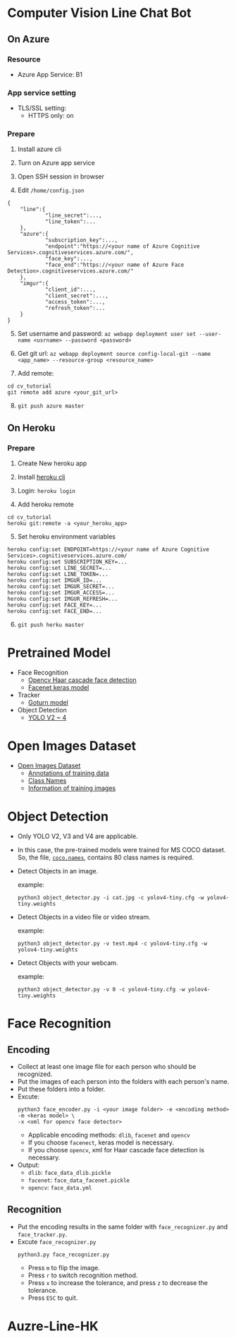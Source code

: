 # Computer Vision Line Chat Bot

## On Azure

### Resource

- Azure App Service: B1

### App service setting

- TLS/SSL setting: 
    - HTTPS only: on 

### Prepare 

1. Install azure cli

2. Turn on Azure app service

3. Open SSH session in browser

4. Edit `/home/config.json`
```
{
    "line":{
            "line_secret":...,
            "line_token":...
    },
    "azure":{
            "subscription_key":...,
            "endpoint":"https://<your name of Azure Cognitive Services>.cognitiveservices.azure.com/",
            "face_key":...,
            "face_end":"https://<your name of Azure Face Detection>.cognitiveservices.azure.com/"
    },
    "imgur":{
            "client_id":...,
            "client_secret":...,
            "access_token":...,
            "refresh_token":...
    }
}
```
5. Set username and password: `az webapp deployment user set --user-name <usrname> --password <password>`

6. Get git url:
`az webapp deployment source config-local-git --name <app_name> --resource-group <resource_name>`

7. Add remote: 
```
cd cv_tutorial
git remote add azure <your_git_url>
```

8. `git push azure master`

## On Heroku

### Prepare

1. Create New heroku app

2. Install [heroku cli](https://devcenter.heroku.com/articles/heroku-cli)

3. Login: `heroku login`

4. Add heroku remote
```
cd cv_tutorial
heroku git:remote -a <your_heroku_app>
```

5. Set heroku environment variables
```
heroku config:set ENDPOINT=https://<your name of Azure Cognitive Services>.cognitiveservices.azure.com/
heroku config:set SUBSCRIPTION_KEY=...
heroku config:set LINE_SECRET=...
heroku config:set LINE_TOKEN=...
heroku config:set IMGUR_ID=...
heroku config:set IMGUR_SECRET=...
heroku config:set IMGUR_ACCESS=...
heroku config:set IMGUR_REFRESH=...
heroku config:set FACE_KEY=...
heroku config:set FACE_END=...
```

6. `git push herku master`

# Pretrained Model

- Face Recognition
  - [Opencv Haar cascade face detection](https://github.com/opencv/opencv/blob/master/data/haarcascades/haarcascade_frontalface_default.xml)
  - [Facenet keras model](https://drive.google.com/drive/folders/12aMYASGCKvDdkygSv1yQq8ns03AStDO_)
- Tracker
  - [Goturn model](https://github.com/spmallick/goturn-files)
- Object Detection
  - [YOLO V2 ~ 4](https://github.com/AlexeyAB/darknet#pre-trained-models)

# Open Images Dataset

- [Open Images Dataset](https://storage.googleapis.com/openimages/v6/oidv6-train-annotations-bbox.csv)
  - [Annotations of training data](https://storage.googleapis.com/openimages/v6/oidv6-train-annotations-bbox.csv)
  - [Class Names](https://storage.googleapis.com/openimages/v5/class-descriptions-boxable.csv)
  - [Information of training images](https://storage.googleapis.com/openimages/2018_04/train/train-images-boxable-with-rotation.csv)

# Object Detection

- Only YOLO V2, V3 and V4 are applicable.
- In this case, the pre-trained models were trained for MS COCO dataset. So, the file, [`coco.names`](https://raw.githubusercontent.com/AlexeyAB/darknet/master/cfg/coco.names),  contains 80 class names is required.
- Detect Objects in an image.

  example: 
  ```
  python3 object_detector.py -i cat.jpg -c yolov4-tiny.cfg -w yolov4-tiny.weights
  ```

- Detect Objects in a video file or video stream.

  example: 
  ```
  python3 object_detector.py -v test.mp4 -c yolov4-tiny.cfg -w yolov4-tiny.weights
  ```

- Detect Objects with your webcam.

  example: 
  ```
  python3 object_detector.py -v 0 -c yolov4-tiny.cfg -w yolov4-tiny.weights
  ```

# Face Recognition

## Encoding

- Collect at least one image file for each person who should be recognized.
- Put the images of each person into the folders with each person's name.
- Put these folders into a folder.
- Excute:
  ```
  python3 face_encoder.py -i <your image folder> -e <encoding method> -m <keras model> \
  -x <xml for opencv face detector>
  ```
  - Applicable encoding methods: `dlib`, `facenet` and `opencv`
  - If you choose `facenect`, keras model is necessary.
  - If you choose `opencv`, xml for Haar cascade face detection is necessary.
- Output: 
  - `dlib`: `face_data_dlib.pickle`
  - `facenet`: `face_data_facenet.pickle`
  - `opencv`: `face_data.yml`
## Recognition
- Put the encoding results in the same folder with `face_recognizer.py` and `face_tracker.py`.
- Excute `face_recognizer.py`
  ```
  python3.py face_recognizer.py
  ```
  - Press `m` to flip the image.
  - Press `r` to switch recognition method.
  - Press `x` to increase the tolerance, and press `z` to decrease the tolerance.
  - Press `ESC` to quit.

# Auzre-Line-HK
